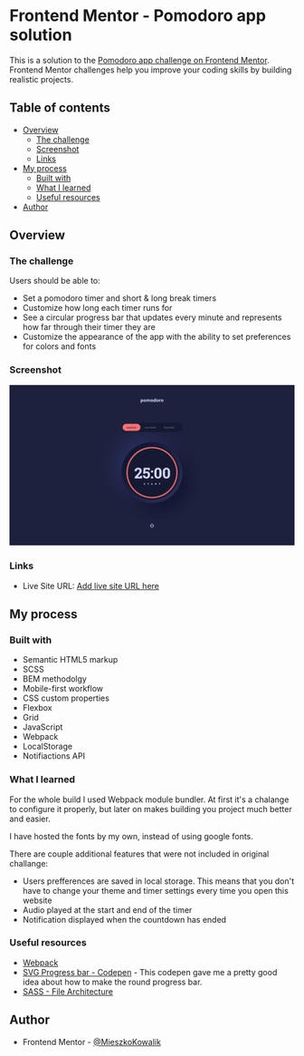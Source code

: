 # Frontend Mentor - Pomodoro app solution

This is a solution to the [Pomodoro app challenge on Frontend Mentor](https://www.frontendmentor.io/challenges/pomodoro-app-KBFnycJ6G). Frontend Mentor challenges help you improve your coding skills by building realistic projects.

## Table of contents

- [Overview](#overview)
  - [The challenge](#the-challenge)
  - [Screenshot](#screenshot)
  - [Links](#links)
- [My process](#my-process)
  - [Built with](#built-with)
  - [What I learned](#what-i-learned)
  - [Useful resources](#useful-resources)
- [Author](#author)

## Overview

### The challenge

Users should be able to:

- Set a pomodoro timer and short & long break timers
- Customize how long each timer runs for
- See a circular progress bar that updates every minute and represents how far through their timer they are
- Customize the appearance of the app with the ability to set preferences for colors and fonts

### Screenshot

![](./screenshot.png)

### Links

- Live Site URL: [Add live site URL here](https://your-live-site-url.com)

## My process

### Built with

- Semantic HTML5 markup
- SCSS
- BEM methodolgy
- Mobile-first workflow
- CSS custom properties
- Flexbox
- Grid
- JavaScript
- Webpack
- LocalStorage
- Notifiactions API

### What I learned

For the whole build I used Webpack module bundler. At first it's a chalange to configure it properly, but later on makes building you project much better and easier.

I have hosted the fonts by my own, instead of using google fonts.

There are couple additional features that were not included in original challange:

- Users prefferences are saved in local storage. This means that you don't have to change your theme and timer settings every time you open this website
- Audio played at the start and end of the timer
- Notification displayed when the countdown has ended

### Useful resources

- [Webpack](https://webpack.js.org/guides/)
- [SVG Progress bar - Codepen](https://codepen.io/web-tiki/pen/qEGvMN) - This codepen gave me a pretty good idea about how to make the round progress bar.
- [SASS - File Architecture](https://sass-guidelin.es/#architecture)

## Author

- Frontend Mentor - [@MieszkoKowalik](https://www.frontendmentor.io/profile/MieszkoKowalik)
